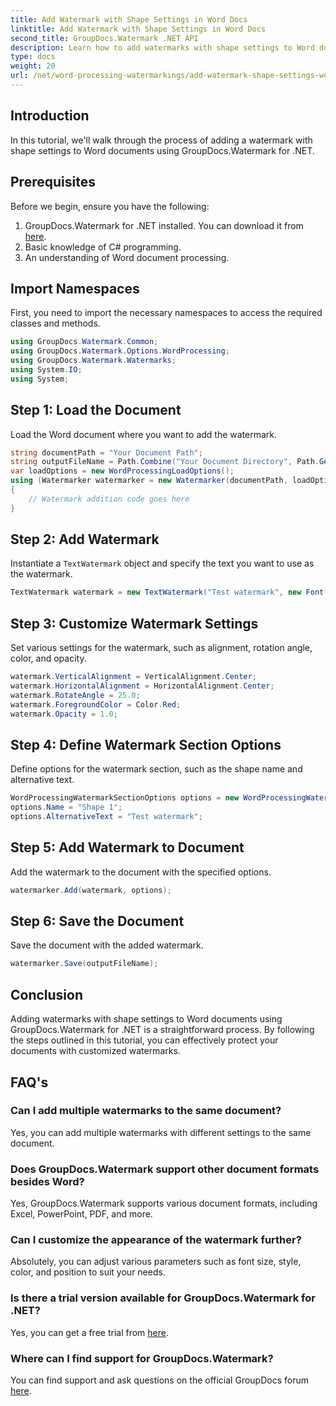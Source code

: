 ```yaml
---
title: Add Watermark with Shape Settings in Word Docs
linktitle: Add Watermark with Shape Settings in Word Docs
second_title: GroupDocs.Watermark .NET API
description: Learn how to add watermarks with shape settings to Word documents using GroupDocs.Watermark for .NET. Protect your documents effectively.
type: docs
weight: 20
url: /net/word-processing-watermarkings/add-watermark-shape-settings-word-docs/
---
```

## Introduction
In this tutorial, we'll walk through the process of adding a watermark with shape settings to Word documents using GroupDocs.Watermark for .NET.
## Prerequisites
Before we begin, ensure you have the following:
1. GroupDocs.Watermark for .NET installed. You can download it from [here](https://releases.groupdocs.com/Watermark/net/).
2. Basic knowledge of C# programming.
3. An understanding of Word document processing.

## Import Namespaces
First, you need to import the necessary namespaces to access the required classes and methods.
```csharp
using GroupDocs.Watermark.Common;
using GroupDocs.Watermark.Options.WordProcessing;
using GroupDocs.Watermark.Watermarks;
using System.IO;
using System;
```
## Step 1: Load the Document
Load the Word document where you want to add the watermark.
```csharp
string documentPath = "Your Document Path";
string outputFileName = Path.Combine("Your Document Directory", Path.GetFileName(documentPath));
var loadOptions = new WordProcessingLoadOptions();
using (Watermarker watermarker = new Watermarker(documentPath, loadOptions))
{
    // Watermark addition code goes here
}
```
## Step 2: Add Watermark
Instantiate a `TextWatermark` object and specify the text you want to use as the watermark.
```csharp
TextWatermark watermark = new TextWatermark("Test watermark", new Font("Arial", 19));
```
## Step 3: Customize Watermark Settings
Set various settings for the watermark, such as alignment, rotation angle, color, and opacity.
```csharp
watermark.VerticalAlignment = VerticalAlignment.Center;
watermark.HorizontalAlignment = HorizontalAlignment.Center;
watermark.RotateAngle = 25.0;
watermark.ForegroundColor = Color.Red;
watermark.Opacity = 1.0;
```
## Step 4: Define Watermark Section Options
Define options for the watermark section, such as the shape name and alternative text.
```csharp
WordProcessingWatermarkSectionOptions options = new WordProcessingWatermarkSectionOptions();
options.Name = "Shape 1";
options.AlternativeText = "Test watermark";
```
## Step 5: Add Watermark to Document
Add the watermark to the document with the specified options.
```csharp
watermarker.Add(watermark, options);
```
## Step 6: Save the Document
Save the document with the added watermark.
```csharp
watermarker.Save(outputFileName);
```

## Conclusion
Adding watermarks with shape settings to Word documents using GroupDocs.Watermark for .NET is a straightforward process. By following the steps outlined in this tutorial, you can effectively protect your documents with customized watermarks.
## FAQ's
### Can I add multiple watermarks to the same document?
Yes, you can add multiple watermarks with different settings to the same document.
### Does GroupDocs.Watermark support other document formats besides Word?
Yes, GroupDocs.Watermark supports various document formats, including Excel, PowerPoint, PDF, and more.
### Can I customize the appearance of the watermark further?
Absolutely, you can adjust various parameters such as font size, style, color, and position to suit your needs.
### Is there a trial version available for GroupDocs.Watermark for .NET?
Yes, you can get a free trial from [here](https://releases.groupdocs.com/).
### Where can I find support for GroupDocs.Watermark?
You can find support and ask questions on the official GroupDocs forum [here](https://forum.groupdocs.com/c/watermark/19).

